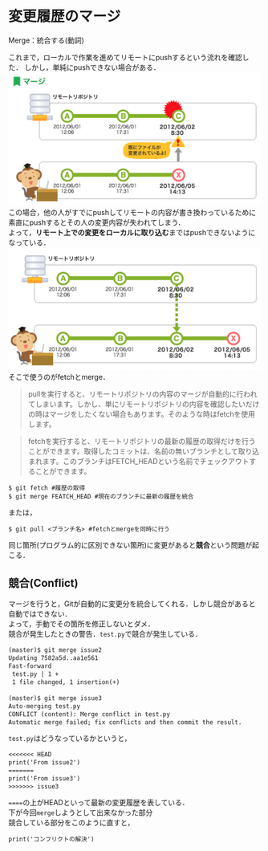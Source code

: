 # 変更履歴のマージ
Merge：統合する(動詞)

これまで，ローカルで作業を進めてリモートにpushするという流れを確認した．
しかし，単純にpushできない場合がある．<br>
![60% center](./img/merge1.png)
<br>
この場合，他の人がすでにpushしてリモートの内容が書き換わっているために素直にpushするとその人の変更内容が失われてしまう．<br>
よって，**リモート上での変更をローカルに取り込む**まではpushできないようになっている．<br>
![60% center](./img/merge0.png)
<br>
そこで使うのがfetchとmerge．
> pullを実行すると、リモートリポジトリの内容のマージが自動的に行われてしまいます。しかし、単にリモートリポジトリの内容を確認したいだけの時はマージをしたくない場合もあります。そのような時はfetchを使用します。

> fetchを実行すると、リモートリポジトリの最新の履歴の取得だけを行うことができます。取得したコミットは、名前の無いブランチとして取り込まれます。このブランチはFETCH_HEADという名前でチェックアウトすることができます。
```
$ git fetch #履歴の取得
$ git merge FEATCH_HEAD #現在のブランチに最新の履歴を統合
```
または，
```
$ git pull <ブランチ名> #fetchとmergeを同時に行う
```

同じ箇所(プログラム的に区別できない箇所)に変更があると**競合**という問題が起こる．


## 競合(Conflict)
マージを行うと，Gitが自動的に変更分を統合してくれる．しかし競合があると自動ではできない．<br>
よって，手動でその箇所を修正しないとダメ．<br>
競合が発生したときの警告．`test.py`で競合が発生している．

```
(master)$ git merge issue2
Updating 7582a5d..aa1e561
Fast-forward
 test.py | 1 +
 1 file changed, 1 insertion(+)
 
(master)$ git merge issue3
Auto-merging test.py
CONFLICT (content): Merge conflict in test.py
Automatic merge failed; fix conflicts and then commit the result. 
```

`test.py`はどうなっているかというと，
```
<<<<<<< HEAD
print('From issue2')
=======
print('From issue3')
>>>>>>> issue3
```

`====`の上がHEADといって最新の変更履歴を表している．<br>
下が今回`merge`しようとして出来なかった部分<br>
競合している部分をこのように直すと，

```
print('コンフリクトの解決')
```